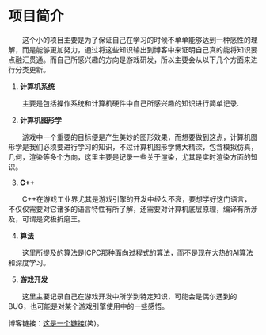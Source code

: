# 项目简介
&emsp;&emsp;这个小的项目主要是为了保证自己在学习的时候不单单能够达到一种感性的理解，而是能够更加努力，通过将这些知识输出到博客中来证明自己真的能将知识要点融汇贯通。而自己所感兴趣的方向是游戏研发，所以主要会从以下几个方面来进行分类更新。

1. **计算机系统**

&emsp;&emsp;主要是包括操作系统和计算机硬件中自己所感兴趣的知识进行简单记录.

2. **计算机图形学**

&emsp;&emsp;游戏中一个重要的目标便是产生美妙的图形效果，而想要做到这点，计算机图形学是我们必须要进行学习的知识，不过计算机图形学博大精深，包含模拟仿真，几何，渲染等多个方向，这里主要是记录一些关于渲染，尤其是实时渲染方面的知识。

3. **C++**

&emsp;&emsp;C++在游戏工业界尤其是游戏引擎的开发中经久不衰，要想学好这门语言，不仅仅需要对它诸多的语言特性有所了解，还需要对计算机底层原理，编译有所涉及，可谓是究极折磨王。

4. **算法**

&emsp;&emsp;这里所提及的算法是ICPC那种面向过程式的算法，而不是现在大热的AI算法和深度学习。

5. **游戏开发**

&emsp;&emsp;这里主要记录自己在游戏开发中所学到特定知识，可能会是偶尔遇到的BUG，也可能是对某个游戏引擎使用中的一些感悟。

博客链接：[这是一个链接](https://www.cnblogs.com/halftheworldaway/)(笑)。
